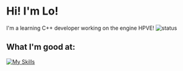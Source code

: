 #  Hi! I'm Lo!
I'm a learning C++ developer working on the engine HPVE!
![status](https://img.shields.io/badge/status-alive-green)

## What I'm good at:
[![My Skills](https://skillicons.dev/icons?i=robloxstudio&perline=3)](https://skillicons.dev)

